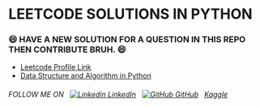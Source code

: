 # LEETCODE SOLUTIONS IN PYTHON
### 😄 HAVE A NEW SOLUTION FOR A QUESTION IN THIS REPO THEN CONTRIBUTE BRUH. 😄
+ [Leetcode Profile Link](https://leetcode.com/hritikakolkar/)
+ [Data Structure and Algorithm in Python](https://github.com/HRITIKAKOLKAR/DSA)

###### FOLLOW ME ON &nbsp; [![Linkedin](https://i.stack.imgur.com/gVE0j.png) LinkedIn](https://www.linkedin.com/in/hritikakolkar/) &nbsp; [![GitHub](https://i.stack.imgur.com/tskMh.png) GitHub](https://github.com/HRITIKAKOLKAR/) &nbsp; [Kaggle](https://www.kaggle.com/hritikakolkar)
